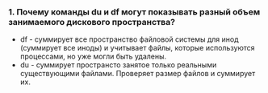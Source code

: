 ### 1. Почему команды du и df могут показывать разный объем занимаемого дискового пространства? 
- df - суммирует все пространство файловой системы для инод (суммирует все иноды) и учитывает файлы, которые используются процессами, но уже могли быть удалены.
- du - суммирует пространсто занятое только реальными существующими файлами. Проверяет размер файлов и суммирует их.